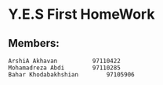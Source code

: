 # Y.E.S First HomeWork

## Members:
	ArshiA Akhavan			97110422
	Mohamadreza Abdi		97110285
	Bahar Khodabakhshian		97105906
